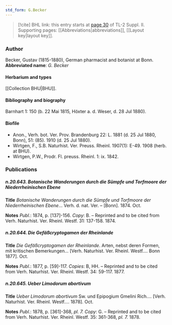 ```yaml
---
std_form: G.Becker
---
```


> [!cite] BHL link: this entry starts at [page 30](https://www.biodiversitylibrary.org/page/33265227) of TL-2 Suppl. II.
> Supporting pages: [[Abbreviations|abbreviations]], [[Layout key|layout key]].

### Author

Becker, Gustav (1815-1880), German pharmacist and botanist at Bonn. 
**Abbreviated name**: *G. Becker*

#### Herbarium and types

[[Collection BHU|BHU]].

#### Bibliography and biography

Barnhart 1: 150 (b. 22 Mai 1815, Höxter a. d. Weser, d. 28 Jul 1880).

#### Biofile

- Anon., Verh. bot. Ver. Prov. Brandenburg 22: L. 1881 (d. 25 Jul 1880, Bonn), 51: (85). 1910 (d. 25 Jul 1880).
- Wirtgen, F., S.B. Naturhist. Ver. Preuss. Rheinl. 1907(1): E-49. 1908 (herb. at BHU).
- Wirtgen, P.W., Prodr. Fl. preuss. Rheinl. 1: ix. 1842.

### Publications

##### n.20.643. Botanische Wanderungen durch die Sümpfe und Torfmoore der Niederrheinischen Ebene

**Title**
*Botanische Wanderungen durch die Sümpfe und Torfmoore der Niederrheinischen Ebene*... Verh. d. nat. Ver. – \[Bonn\]. 1874. Oct.

**Notes**
*Publ*.: 1874, p. \[137\]-156. *Copy*: B. – Reprinted and to be cited from Verh. Naturhist. Ver. Rheinl. Westf. 31: 137-158. 1874.

##### n.20.644. Die Gefäßcryptogamen der Rheinlande

**Title**
*Die Gefäßcryptogamen der Rheinlande*. Arten, nebst deren Formen, mit kritischen Bemerkungen... \[Verh. Naturhist. Ver. Rheinl. Westf.... Bonn 1877\]. Oct.

**Notes**
*Publ*.: 1877, p. \[59\]-117. *Copies*: B, HH. – Reprinted and to be cited from Verh. Naturhist. Ver. Rheinl. Westf. 34: 59-117. 1877.

##### n.20.645. Ueber Limodorum abortivum

**Title**
*Ueber Limodorum abortivum* Sw. und Epipogium Gmelini Rich.... \[Verh. Naturhist. Ver. Rheinl. Westf.... 1878\]. Oct.

**Notes**
*Publ*.: 1878, p. \[361\]-368, *pl. 7.* *Copy*: G. – Reprinted and to be cited from Verh. Naturhist. Ver. Rheinl. Westf. 35: 361-368, *pl. 7.* 1878.

